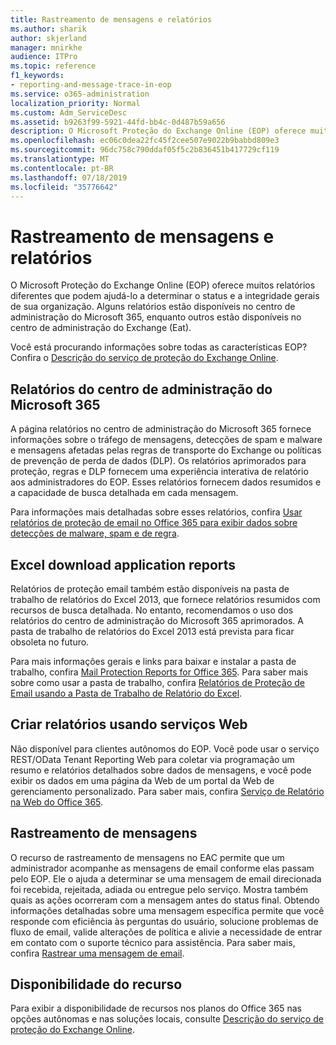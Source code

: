 ```yaml
---
title: Rastreamento de mensagens e relatórios
ms.author: sharik
author: skjerland
manager: mnirkhe
audience: ITPro
ms.topic: reference
f1_keywords:
- reporting-and-message-trace-in-eop
ms.service: o365-administration
localization_priority: Normal
ms.custom: Adm_ServiceDesc
ms.assetid: b9263f99-5921-44fd-bb4c-0d487b59a656
description: O Microsoft Proteção do Exchange Online (EOP) oferece muitos relatórios diferentes que podem ajudá-lo a determinar o status e a integridade gerais de sua organização. Alguns relatórios estão disponíveis no centro de administração do Microsoft 365, enquanto outros estão disponíveis no centro de administração do Exchange (Eat).
ms.openlocfilehash: ec06c0dea22fc45f2cee507e9022b9babbd809e3
ms.sourcegitcommit: 96dc758c790ddaf05f5c2b836451b417729cf119
ms.translationtype: MT
ms.contentlocale: pt-BR
ms.lasthandoff: 07/18/2019
ms.locfileid: "35776642"
---
```

# <a name="reporting-and-message-trace"></a>Rastreamento de mensagens e relatórios

O Microsoft Proteção do Exchange Online (EOP) oferece muitos relatórios diferentes que podem ajudá-lo a determinar o status e a integridade gerais de sua organização. Alguns relatórios estão disponíveis no centro de administração do Microsoft 365, enquanto outros estão disponíveis no centro de administração do Exchange (Eat).
  
Você está procurando informações sobre todas as características EOP? Confira o [Descrição do serviço de proteção do Exchange Online](exchange-online-protection-service-description.md).
  
## <a name="microsoft-365-admin-center-reports"></a>Relatórios do centro de administração do Microsoft 365
<a name="BKMK_office365admincenterreports"> </a>

A página relatórios no centro de administração do Microsoft 365 fornece informações sobre o tráfego de mensagens, detecções de spam e malware e mensagens afetadas pelas regras de transporte do Exchange ou políticas de prevenção de perda de dados (DLP). Os relatórios aprimorados para proteção, regras e DLP fornecem uma experiência interativa de relatório aos administradores do EOP. Esses relatórios fornecem dados resumidos e a capacidade de busca detalhada em cada mensagem.
  
Para informações mais detalhadas sobre esses relatórios, confira [Usar relatórios de proteção de email no Office 365 para exibir dados sobre detecções de malware, spam e de regra](https://go.microsoft.com/fwlink/p/?LinkID=401102).
  
## <a name="excel-download-application-reports"></a>Excel download application reports
<a name="BKMK_exceldownloadapplicationreports"> </a>

Relatórios de proteção email também estão disponíveis na pasta de trabalho de relatórios do Excel 2013, que fornece relatórios resumidos com recursos de busca detalhada. No entanto, recomendamos o uso dos relatórios do centro de administração do Microsoft 365 aprimorados. A pasta de trabalho de relatórios do Excel 2013 está prevista para ficar obsoleta no futuro. 
  
Para mais informações gerais e links para baixar e instalar a pasta de trabalho, confira [Mail Protection Reports for Office 365](https://go.microsoft.com/fwlink/p/?LinkId=271776). Para saber mais sobre como usar a pasta de trabalho, confira [Relatórios de Proteção de Email usando a Pasta de Trabalho de Relatório do Excel](https://go.microsoft.com/fwlink/p/?LinkId=285211).
  
## <a name="reporting-using-web-services"></a>Criar relatórios usando serviços Web
<a name="BKMK_reportingusingwebservices"> </a>

Não disponível para clientes autônomos do EOP. Você pode usar o serviço REST/OData Tenant Reporting Web para coletar via programação um resumo e relatórios detalhados sobre dados de mensagens, e você pode exibir os dados em uma página da Web de um portal da Web de gerenciamento personalizado. Para saber mais, confira [Serviço de Relatório na Web do Office 365](https://go.microsoft.com/fwlink/?LinkId=279926).
  
## <a name="message-trace"></a>Rastreamento de mensagens
<a name="BKMK_messagetrace"> </a>

O recurso de rastreamento de mensagens no EAC permite que um administrador acompanhe as mensagens de email conforme elas passam pelo EOP. Ele o ajuda a determinar se uma mensagem de email direcionada foi recebida, rejeitada, adiada ou entregue pelo serviço. Mostra também quais as ações ocorreram com a mensagem antes do status final. Obtendo informações detalhadas sobre uma mensagem específica permite que você responde com eficiência às perguntas do usuário, solucione problemas de fluxo de email, valide alterações de política e alivie a necessidade de entrar em contato com o suporte técnico para assistência. Para saber mais, confira [Rastrear uma mensagem de email](https://go.microsoft.com/fwlink/p/?LinkID=282262).
  
## <a name="feature-availability"></a>Disponibilidade do recurso
<a name="BKMK_messagetrace"> </a>

Para exibir a disponibilidade de recursos nos planos do Office 365 nas opções autônomas e nas soluções locais, consulte [Descrição do serviço de proteção do Exchange Online](exchange-online-protection-service-description.md).
  

